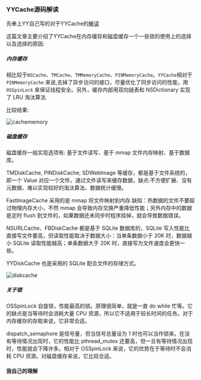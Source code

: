 ### YYCache源码解读

先奉上YY自己写的对于YYCache的[解读](https://blog.ibireme.com/2015/10/26/yycache/)

这篇文章主要介绍了YYCache在内存缓存和磁盘缓存一个一些锁的使用上的选择以及选择的原因:

##### 内存缓存

相比较于`NSCache`、`TMCache`、`TMMemoryCache`、`PINMemoryCache`。`YYCache`相对于 `PINMemoryCache` 来说,去掉了异步访问的接口，尽量优化了同步访问的性能，用 `OSSpinLock` 来保证线程安全。另外，缓存内部用双向链表和 NSDictionary 实现了 LRU 淘汰算法.

比较结果:

![cachememory](https://blog.ibireme.com/wp-content/uploads/2015/10/memory_cache_bench_result.png)

##### 磁盘缓存

磁盘缓存一般实现选项有: 基于文件读写、基于 mmap 文件内存映射、基于数据库。

TMDiskCache, PINDiskCache, SDWebImage 等缓存，都是基于文件系统的，即一个 Value 对应一个文件，通过文件读写来缓存数据，缺点:不方便扩展、没有元数据、难以实现较好的淘汰算法、数据统计缓慢。

FastImageCache 采用的是 mmap 将文件映射到内存.缺陷：热数据的文件不要超过物理内存大小，不然 mmap 会导致内存交换严重降低性能；另外内存中的数据是定时 flush 到文件的，如果数据还未同步时程序挂掉，就会导致数据错误。


NSURLCache、FBDiskCache 都是基于 SQLite 数据库的，SQLite 写入性能比直接写文件要高，但读取性能取决于数据大小：当单条数据小于 20K 时，数据越小 SQLite 读取性能越高；单条数据大于 20K 时，直接写为文件速度会更快一些。

YYDiskCache 也是采用的 SQLite 配合文件的存储方式。

![diskcache](https://blog.ibireme.com/wp-content/uploads/2015/10/disk_cache_bench_result.png)


##### 关于锁

OSSpinLock 自旋锁，性能最高的锁。原理很简单，就是一直 do while 忙等。它的缺点是当等待时会消耗大量 CPU 资源，所以它不适用于较长时间的任务。对于内存缓存的存取来说，它非常合适。

dispatch_semaphore 是信号量，但当信号总量设为 1 时也可以当作锁来。在没有等待情况出现时，它的性能比 pthread_mutex 还要高，但一旦有等待情况出现时，性能就会下降许多。相对于 OSSpinLock 来说，它的优势在于等待时不会消耗 CPU 资源。对磁盘缓存来说，它比较合适。

#### 我自己的理解




